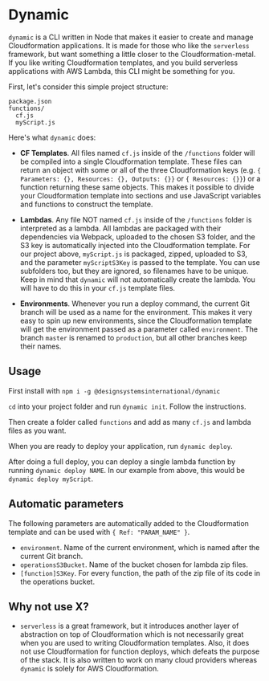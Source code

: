 # Dynamic

`dynamic` is a CLI written in Node that makes it easier to create and manage Cloudformation applications. It is made for those who like the `serverless` framework, but want something a little closer to the Cloudformation-metal. If you like writing Cloudformation templates, and you build serverless applications with AWS Lambda, this CLI might be something for you.

First, let's consider this simple project structure:

```
package.json
functions/
  cf.js
  myScript.js
```

Here's what `dynamic` does:

- **CF Templates**. All files named `cf.js` inside of the `/functions` folder will be compiled into a single Cloudformation template. These files can return an object with some or all of the three Cloudformation keys (e.g. `{ Parameters: {}, Resources: {}, Outputs: {}}` or `{ Resources: {}}`) or a function returning these same objects. This makes it possible to divide your Cloudformation template into sections and use JavaScript variables and functions to construct the template.

- **Lambdas**. Any file NOT named `cf.js` inside of the `/functions` folder is interpreted as a lambda. All lambdas are packaged with their dependencies via Webpack, uploaded to the chosen S3 folder, and the S3 key is automatically injected into the Cloudformation template. For our project above, `myScript.js` is packaged, zipped, uploaded to S3, and the parameter `myScriptS3Key` is passed to the template. You can use subfolders too, but they are ignored, so filenames have to be unique. Keep in mind that `dynamic` will not automatically create the lambda. You will have to do this in your `cf.js` template files.

- **Environments**. Whenever you run a deploy command, the current Git branch will be used as a name for the environment. This makes it very easy to spin up new environments, since the Cloudformation template will get the environment passed as a parameter called `environment`. The branch `master` is renamed to `production`, but all other branches keep their names.

## Usage

First install with `npm i -g @designsystemsinternational/dynamic`

`cd` into your project folder and run `dynamic init`. Follow the instructions.

Then create a folder called `functions` and add as many `cf.js` and lambda files as you want.

When you are ready to deploy your application, run `dynamic deploy`.

After doing a full deploy, you can deploy a single lambda function by running `dynamic deploy NAME`. In our example from above, this would be `dynamic deploy myScript`.

## Automatic parameters

The following parameters are automatically added to the Cloudformation template and can be used with `{ Ref: "PARAM_NAME" }`.

- `environment`. Name of the current environment, which is named after the current Git branch.
- `operationsS3Bucket`. Name of the bucket chosen for lambda zip files.
- `[function]S3Key`. For every function, the path of the zip file of its code in the operations bucket.

## Why not use X?

- `serverless` is a great framework, but it introduces another layer of abstraction on top of Cloudformation which is not necessarily great when you are used to writing Cloudformation templates. Also, it does not use Cloudformation for function deploys, which defeats the purpose of the stack. It is also written to work on many cloud providers whereas `dynamic` is solely for AWS Cloudformation.
